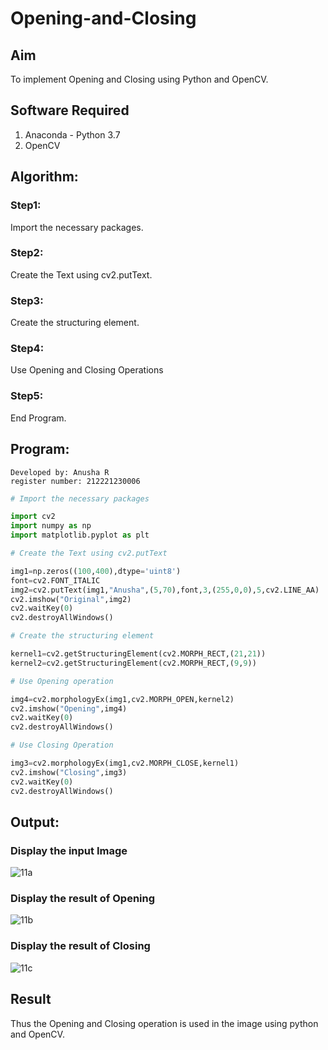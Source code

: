 # Opening-and-Closing

## Aim
To implement Opening and Closing using Python and OpenCV.

## Software Required
1. Anaconda - Python 3.7
2. OpenCV
## Algorithm:
### Step1:
Import the necessary packages.

### Step2:
Create the Text using cv2.putText.

### Step3:
Create the structuring element.

### Step4:
Use Opening and Closing Operations

### Step5:
End Program.

## Program:
~~~
Developed by: Anusha R
register number: 212221230006
~~~
``` Python
# Import the necessary packages

import cv2
import numpy as np
import matplotlib.pyplot as plt

# Create the Text using cv2.putText

img1=np.zeros((100,400),dtype='uint8')
font=cv2.FONT_ITALIC
img2=cv2.putText(img1,"Anusha",(5,70),font,3,(255,0,0),5,cv2.LINE_AA)
cv2.imshow("Original",img2)
cv2.waitKey(0)
cv2.destroyAllWindows()

# Create the structuring element

kernel1=cv2.getStructuringElement(cv2.MORPH_RECT,(21,21))
kernel2=cv2.getStructuringElement(cv2.MORPH_RECT,(9,9))

# Use Opening operation

img4=cv2.morphologyEx(img1,cv2.MORPH_OPEN,kernel2)
cv2.imshow("Opening",img4)
cv2.waitKey(0)
cv2.destroyAllWindows()

# Use Closing Operation

img3=cv2.morphologyEx(img1,cv2.MORPH_CLOSE,kernel1)
cv2.imshow("Closing",img3)
cv2.waitKey(0)
cv2.destroyAllWindows()

```
## Output:

### Display the input Image

![11a](https://github.com/Anusha-Rajarajan/Opening-and-Closing/assets/93427472/0689f2fb-797a-44d5-b0a4-d0684406c66f)


### Display the result of Opening

![11b](https://github.com/Anusha-Rajarajan/Opening-and-Closing/assets/93427472/6c351287-2e1e-4de3-8f98-6e68e7625c0c)

### Display the result of Closing

![11c](https://github.com/Anusha-Rajarajan/Opening-and-Closing/assets/93427472/ce25dcdd-9fad-4a5b-927a-b6c72818b314)

## Result
Thus the Opening and Closing operation is used in the image using python and OpenCV.
